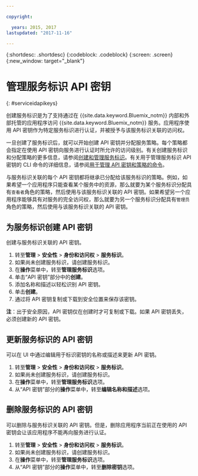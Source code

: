 ```yaml
---

copyright:

  years: 2015, 2017
lastupdated: "2017-11-16"

---
```


{:shortdesc: .shortdesc}
{:codeblock: .codeblock}
{:screen: .screen}
{:new_window: target="_blank"}

# 管理服务标识 API 密钥
{: #serviceidapikeys}

创建服务标识是为了支持通过在 {{site.data.keyword.Bluemix_notm}} 内部和外部托管的应用程序访问 {{site.data.keyword.Bluemix_notm}} 服务。应用程序使用 API 密钥作为特定服务标识进行认证，并被授予与该服务标识关联的访问权。

一旦创建了服务标识后，就可以开始创建 API 密钥并分配服务策略。每个策略都会指定在使用 API 密钥向服务进行认证时所允许的访问级别。有关创建服务标识和分配策略的更多信息，请参阅[创建和管理服务标识](serviceids.html)。有关用于管理服务标识 API 密钥的 CLI 命令的详细信息，请参阅[用于管理 API 密钥和策略的命令](/docs/cli/reference/bluemix_cli/bx_cli.html#bx_commands_iam)。

与服务标识关联的每个 API 密钥都将继承已分配给该服务标识的策略。例如，如果希望一个应用程序只能查看某个服务中的资源，那么就要为某个服务标识分配具有`查看者`角色的策略，然后使用与该服务标识关联的 API 密钥。如果希望另一个应用程序能够具有对服务的完全访问权，那么就要为另一个服务标识分配具有`管理员`角色的策略，然后使用与该服务标识关联的 API 密钥。

## 为服务标识创建 API 密钥

创建与服务标识关联的 API 密钥。

1. 转至**管理** &gt; **安全性** &gt; **身份和访问权** &gt; **服务标识**。 
2. 如果尚未创建服务标识，请创建服务标识。
3. 在**操作**菜单中，转至**管理服务标识**选项。
4. 单击“API 密钥”部分中的**创建**。
5. 添加名称和描述以轻松识别 API 密钥。
6. 单击**创建**。
7. 通过将 API 密钥复制或下载到安全位置来保存该密钥。

**注**：出于安全原因，API 密钥仅在创建时才可复制或下载。如果 API 密钥丢失，必须创建新的 API 密钥。

## 更新服务标识的 API 密钥

可以在 UI 中通过编辑用于标识密钥的名称或描述来更新 API 密钥。

1. 转至**管理** &gt; **安全性** &gt; **身份和访问权** &gt; **服务标识**。 
2. 如果尚未创建服务标识，请创建服务标识。
3. 在**操作**菜单中，转至**管理服务标识**选项。
4. 从“API 密钥”部分的**操作**菜单中，转至**编辑名称和描述**选项。


## 删除服务标识的 API 密钥

可以删除与服务标识关联的 API 密钥。但是，删除应用程序当前正在使用的 API 密钥会让该应用程序不能再向服务进行认证。

1. 转至**管理** &gt; **安全性** &gt; **身份和访问权** &gt; **服务标识**。 
2. 如果尚未创建服务标识，请创建服务标识。
3. 在**操作**菜单中，转至**管理服务标识**选项。
4. 从“API 密钥”部分的**操作**菜单中，转至**删除密钥**选项。


